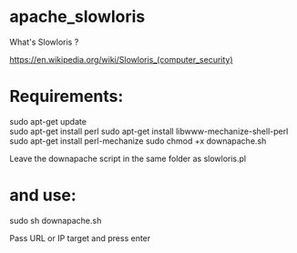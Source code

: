# apache_slowloris
What's Slowloris ?

https://en.wikipedia.org/wiki/Slowloris_(computer_security)


# Requirements:
 sudo apt-get update  
 sudo apt-get install perl
 sudo apt-get install libwww-mechanize-shell-perl
 sudo apt-get install perl-mechanize
 sudo chmod +x downapache.sh

Leave the downapache script in the same folder as slowloris.pl

# and use:
 sudo sh downapache.sh

Pass URL or IP target and press enter
